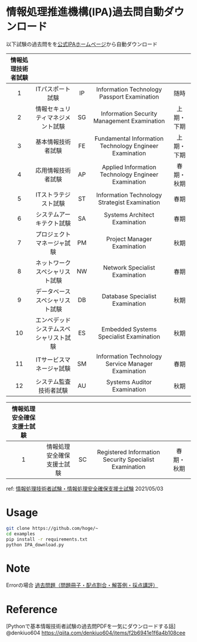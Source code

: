 # 情報処理推進機構(IPA)過去問自動ダウンロード
以下試験の過去問をを[公式IPAホームページ](https://www.ipa.go.jp/index.html)から自動ダウンロード

| **情報処理技術者試験** |                                        |    |                                                         |            |
|:----------------------:|:--------------------------------------:|:--:|:-------------------------------------------------------:|:----------:|
|           1            |            ITパスポート試験            | IP |       Information Technology Passport Examination       |    随時    |
|           2            |    情報セキュリティマネジメント試験    | SG |       Information Security Management Examination       | 上期・下期 |
|           3            |           基本情報技術者試験           | FE | Fundamental Information Technology Engineer Examination | 上期・下期 |
|           4            |           応用情報技術者試験           | AP |   Applied Information Technology Engineer Examination   | 春期・秋期 |
|           5            |          ITストラテジスト試験          | ST |      Information Technology Strategist Examination      |    春期    |
|           6            |        システムアーキテクト試験        | SA |              Systems Architect Examination              |    春期    |
|           7            |       プロジェクトマネージャ試験       | PM |               Project Manager Examination               |    秋期    |
|           8            |     ネットワークスペシャリスト試験     | NW |             Network Specialist Examination              |    春期    |
|           9            |     データベーススペシャリスト試験     | DB |             Database Specialist Examination             |    秋期    |
|           10           | エンベデッドシステムスペシャリスト試験 | ES |         Embedded Systems Specialist Examination         |    秋期    |
|           11           |        ITサービスマネージャ試験        | SM |   Information Technology Service Manager Examination    |    春期    |
|           12           |         システム監査技術者試験         | AU |               Systems Auditor Examination               |    秋期    |

| **情報処理安全確保支援士試験** |                            |    |                                                        |            |
|:------------------------------:|:--------------------------:|:--:|:------------------------------------------------------:|:----------:|
|               1                | 情報処理安全確保支援士試験 | SC | Registered Information Security Specialist Examination | 春期・秋期 |

ref: [情報処理技術者試験・情報処理安全確保支援士試験](https://www.jitec.ipa.go.jp/1_11seido/seido_gaiyo.html)
2021/05/03

# Usage
```bash
git clone https://github.com/hoge/~
cd examples
pip install -r requirements.txt
python IPA_download.py
```

# Note
Errorの場合
[過去問題（問題冊子・配点割合・解答例・採点講評）](https://www.jitec.ipa.go.jp/1_04hanni_sukiru/_index_mondai.html)


# Reference
[Pythonで基本情報技術者試験の過去問PDFを一気にダウンロードする話] @denkiuo604
https://qiita.com/denkiuo604/items/f2b6941e1f6a4b108cee
